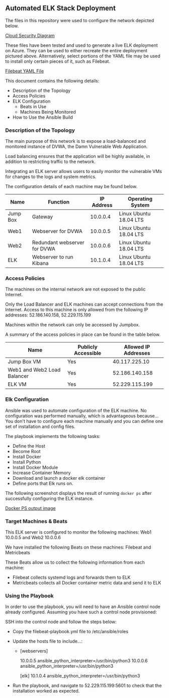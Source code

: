 ## Automated ELK Stack Deployment

The files in this repository were used to configure the network depicted below.

 [Cloud Security Diagram](./Diagrams/Cloud_Security_Diagram.png)

These files have been tested and used to generate a live ELK deployment on Azure. They can be used to either recreate the entire deployment pictured above. Alternatively, select portions of the YAML file may be used to install only certain pieces of it, such as Filebeat.

 [Filebeat YAML File](./Ansible/filebeat-playbook.yml)

This document contains the following details:
- Description of the Topology
- Access Policies
- ELK Configuration
  - Beats in Use
  - Machines Being Monitored
- How to Use the Ansible Build


### Description of the Topology

The main purpose of this network is to expose a load-balanced and monitored instance of DVWA, the Damn Vulnerable Web Application.

Load balancing ensures that the application will be highly available, in addition to restricting traffic to the network.

Integrating an ELK server allows users to easily monitor the vulnerable VMs for changes to the logs and system metrics.

The configuration details of each machine may be found below.

| Name     | Function                     | IP Address | Operating System       |
| -------- | ---------------------------- | ---------- | ---------------------- |
| Jump Box | Gateway                      | 10.0.0.4   | Linux Ubuntu 18.04 LTS |
| Web1     | Webserver for DVWA           | 10.0.0.5   | Linux Ubuntu 18.04 LTS |
| Web2     | Redundant webserver for DVWA | 10.0.0.6   | Linux Ubuntu 18.04 LTS |
| ELK      | Webserver to run Kibana      | 10.1.0.4   | Linux Ubuntu 18.04 LTS |

### Access Policies

The machines on the internal network are not exposed to the public Internet. 

Only the Load Balancer and ELK machines can accept connections from the Internet. Access to this machine is only allowed from the following IP addresses: 52.186.140.158, 52.229.115.199

Machines within the network can only be accessed by Jumpbox.

A summary of the access policies in place can be found in the table below.

| Name                        | Publicly Accessible | Allowed IP Addresses |
| --------------------------- | ------------------- | -------------------- |
| Jump Box VM                 | Yes                 | 40.117.225.10        |
| Web1 and Web2 Load Balancer | Yes                 | 52.186.140.158       |
| ELK VM                      | Yes                 | 52.229.115.199       |

### Elk Configuration

Ansible was used to automate configuration of the ELK machine. No configuration was performed manually, which is advantageous because...
You don't have to configure each machine manually and you can define one set of installation and config files.

The playbook implements the following tasks:
- Define the Host
- Become Root
- Install Docker
- Install Python
- Install Docker Module
- Increase Container Memory
- Download and launch a docker elk container
- Define ports that Elk runs on.

The following screenshot displays the result of running `docker ps` after successfully configuring the ELK instance.

[Docker PS output image](./images/docker_ps_output.png)

### Target Machines & Beats
This ELK server is configured to monitor the following machines: Web1 10.0.0.5 and Web2 10.0.0.6

We have installed the following Beats on these machines: Filebeat and Metricbeats

These Beats allow us to collect the following information from each machine:
  - Filebeat collects systemd logs and forwards them to ELK
  - Metricbeats collects all Docker container metric data and send it to ELK 

### Using the Playbook
In order to use the playbook, you will need to have an Ansible control node already configured. Assuming you have such a control node provisioned: 

SSH into the control node and follow the steps below:
- Copy the filebeat-playbook.yml file to /etc/ansible/roles

- Update the hosts file to include...:

  - [webservers]

    10.0.0.5 ansible_python_interpreter=/usr/bin/python3
    10.0.0.6 ansible_python_interpreter=/usr/bin/python3

    [elk]
    10.1.0.4 ansible_python_interpreter=/usr/bin/python3

- Run the playbook, and navigate to 52.229.115.199:5601 to check that the installation worked as expected.

